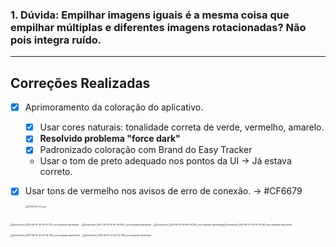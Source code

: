 ### 1. Dúvida: Empilhar imagens iguais é a mesma coisa que empilhar múltiplas e diferentes imagens rotacionadas? Não pois integra ruído.

---



## Correções Realizadas

- [x] Aprimoramento da coloração do aplicativo.
	- [x] Usar cores naturais: tonalidade correta de verde, vermelho, amarelo.
	- [x] **Resolvido problema "force dark"**
	- [x] Padronizado coloração com Brand do Easy Tracker
	- Usar o tom de preto adequado nos pontos da UI  &rarr; Já estava correto.
	
- [x] Usar tons de vermelho nos avisos de erro de conexão. &rarr; #CF6679

	<img src="E:\Git\Easy-Tracker-Android-App\Design\ICON V4_SATURN\ICON V4_1-3_eug.png" alt="ICON V4_1-3_eug" style="zoom:25%;" />

<img src="E:\Git\Easy-Tracker-System\Atas\printsapp\Screenshot_2021-08-10-10-02-11-772_com.example.startracker.jpg" alt="Screenshot_2021-08-10-10-02-11-772_com.example.startracker" style="zoom:25%;" /> <img src="E:\Git\Easy-Tracker-System\Atas\printsapp\Screenshot_2021-08-10-10-05-04-622_com.example.startracker.jpg" alt="Screenshot_2021-08-10-10-05-04-622_com.example.startracker" style="zoom:25%;" /> <img src="E:\Git\Easy-Tracker-System\Atas\printsapp\Screenshot_2021-08-10-09-54-19-253_com.example.startracker.jpg" alt="Screenshot_2021-08-10-09-54-19-253_com.example.startracker" style="zoom:25%;" /><img src="E:\Git\Easy-Tracker-System\Atas\printsapp\Screenshot_2021-08-10-10-05-13-391_com.example.startracker.jpg" alt="Screenshot_2021-08-10-10-05-13-391_com.example.startracker" style="zoom:25%;" /> <img src="E:\Git\Easy-Tracker-System\Atas\printsapp\Screenshot_2021-08-10-10-02-28-074_com.example.startracker.jpg" alt="Screenshot_2021-08-10-10-02-28-074_com.example.startracker" style="zoom:25%;" /> <img src="E:\Git\Easy-Tracker-System\Atas\printsapp\Screenshot_2021-08-10-10-02-32-199_com.example.startracker.jpg" alt="Screenshot_2021-08-10-10-02-32-199_com.example.startracker" style="zoom:25%;" /> 

